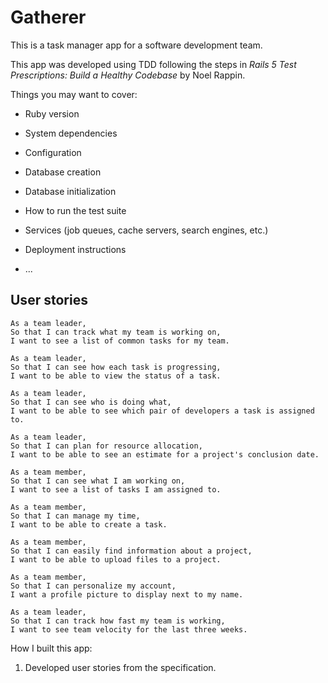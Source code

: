 # Gatherer

This is a task manager app for a software development team. 

This app was developed using TDD following the steps in _Rails 5 Test Prescriptions: Build a Healthy Codebase_ by Noel Rappin.

Things you may want to cover:

* Ruby version

* System dependencies

* Configuration

* Database creation

* Database initialization

* How to run the test suite

* Services (job queues, cache servers, search engines, etc.)

* Deployment instructions

* ...


## User stories

```
As a team leader,
So that I can track what my team is working on,
I want to see a list of common tasks for my team.

As a team leader,
So that I can see how each task is progressing,
I want to be able to view the status of a task.

As a team leader,
So that I can see who is doing what,
I want to be able to see which pair of developers a task is assigned to.

As a team leader,
So that I can plan for resource allocation,
I want to be able to see an estimate for a project's conclusion date.

As a team member,
So that I can see what I am working on,
I want to see a list of tasks I am assigned to.

As a team member,
So that I can manage my time,
I want to be able to create a task.

As a team member,
So that I can easily find information about a project,
I want to be able to upload files to a project.

As a team member,
So that I can personalize my account,
I want a profile picture to display next to my name.

As a team leader,
So that I can track how fast my team is working,
I want to see team velocity for the last three weeks.

```


How I built this app:

1. Developed user stories from the specification.